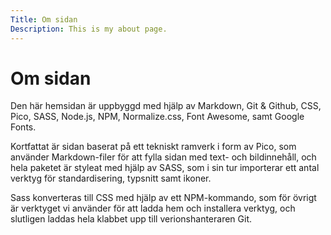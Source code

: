 ```yaml
---
Title: Om sidan
Description: This is my about page.
---
```


Om sidan
==========================

Den här hemsidan är uppbyggd med hjälp av Markdown, Git & Github, CSS, Pico, SASS, Node.js, NPM, Normalize.css, Font Awesome, samt Google Fonts.

Kortfattat är sidan baserat på ett tekniskt ramverk i form av Pico, som använder Markdown-filer för att fylla sidan med text- och bildinnehåll, och hela paketet är styleat med hjälp av SASS, som i sin tur importerar ett antal verktyg för standardisering, typsnitt samt ikoner.

Sass konverteras till CSS med hjälp av ett NPM-kommando, som för övrigt är verktyget vi använder för att ladda hem och installera verktyg, och slutligen laddas hela klabbet upp till verionshanteraren Git.
